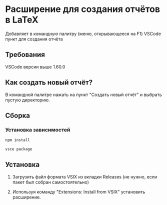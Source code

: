 # Расширение для создания отчётов в LaTeX

Добавляет в командную палитру (меню, открывающееся на F1) VSCode пункт для создания отчёта

## Требования

VSCode версии выше 1.60.0

## Как создать новый отчёт?

В командной палитре нажать на пункт "Создать новый отчёт" и выбрать пустую директорию.

## Сборка

### Установка зависимостей

``` bash
npm install
```

``` bash
vsce package
```

## Установка

1. Загрузить файл формата VSIX из вкладки Releases (не нужно, если пакет был собран самостоятельно)

2. Используя команду "Extensions: Install from VSIX" установить расширение.
